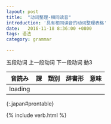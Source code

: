 ```yaml
---
layout: post
title:  "动词整理-相同读音"
introduction: '具有相同读音的动词整理表格'
date:   2016-11-18 8:36:00 +0800
tags: 语法
category: grammar

---
```


<span class="verb1">五段动词</span>
<span class="verb2-1">上一段动词</span>
<span class="verb2-2">下一段动词</span>
<span class="verb3">動3</span>

| 音読み  | 課 | 類别 | 辞書形 | 意味 |
| ------  | -- | ---  | ------ | ---- |
| loading |
{:.japan#prontable}

{% include verb.html %}

<script>
$(document).ready(function() {
  $.ajax('/verb.json')
    .done(function (data) {
      var d = $.map(JSON.parse(data), verbhelper.parseajaxdata);
      verbhelper.initgrouptable(d, $('#prontable'), "pronounce", [ "lesson", "pos", "jisyo", "desc"], function (group) { return group.length > 1 && group.length < 20; });

      $('td').each(function() {
        $(this).html(japanruby($(this).html()));
      });
    });
});
</script>

